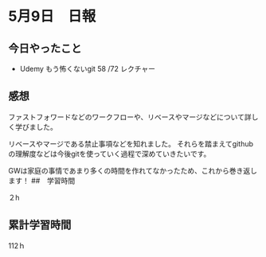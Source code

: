 # 5月9日　日報

## 今日やったこと

* Udemy
もう怖くないgit
58 /72 レクチャー

## 感想

ファストフォワードなどのワークフローや、リベースやマージなどについて詳しく学びました。

リベースやマージである禁止事項などを知れました。
それらを踏まえてgithubの理解度などは今後gitを使っていく過程で深めていきたいです。

 GWは家庭の事情であまり多くの時間を作れてなかったため、これから巻き返します！
##　学習時間

２h

## 累計学習時間
112ｈ
